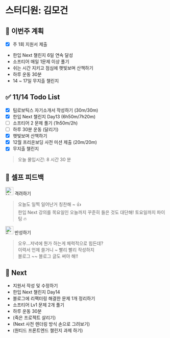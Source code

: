 # 스터디원: 김모건

## 🚀 이번주 계획

- [x] 주 1회 지원서 제출
- 한입 Next 챌린지 6일 연속 달성
- 소프티어 매일 1문제 이상 풀기
- 쉬는 시간 지키고 점심에 햇빛보며 산책하기
- 하루 운동 30분
- 14 ~ 17일 무지출 챌린지

## ✅ 11/14 Todo List

- [x] 팀로보틱스 자기소개서 작성하기 (30m/30m)
- [x] 한입 Next 챌린지 Day13 (6h50m/7h20m)
- [ ] 소프티어 2 문제 풀기 (1h50m/2h)
- [ ] 하루 30분 운동 (달리기)
- [x] 햇빛보며 산책하기
- [x] 12월 프리온보딩 사전 미션 제출 (20m/20m)
- [x] 무지출 챌린지

> 오늘 몰입시간: 8 시간 30 분

## 🎉 셀프 피드백

<img src="https://raw.githubusercontent.com/Tarikul-Islam-Anik/Animated-Fluent-Emojis/master/Emojis/Smilies/Hugging%20Face.png" alt="Hugging Face" width="25" height="25"> 격려하기</img>

> 오늘도 일찍 일어난거 칭찬해 ~ 👍<br>
> 한입 Next 강의를 목요일인 오늘까지 꾸준히 들은 것도 대단해! 토요일까지 파이팅 🔥 <br>

<img src="https://raw.githubusercontent.com/Tarikul-Islam-Anik/Animated-Fluent-Emojis/master/Emojis/Smilies/Face%20with%20Monocle.png" alt="Face with Monocle" width="25" height="25"> 반성하기</img>

> 오우...저녁에 뭔가 하는게 체력적으로 힘든데? <br>
> 이력서 언제 쓸거니 ~ 빨리 빨리 작성하지 <br>
> 블로그 ~~ 블로그 글도 써야 해!! <br>

## 🌱 Next

- 지원서 작성 및 수정하기
- 한입 Next 챌린지 Day14
- 블로그에 리팩터링 해결한 문제 1개 정리하기
- 소프티어 Lv1 문제 2개 풀기
- 하루 운동 30분
- (죽은 프로젝트 살리기)
- (Next 사전 렌더링 방식 손으로 그려보기)
- (원티드 프론트엔드 챌린지 과제 하기)
